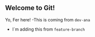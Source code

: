 ## Welcome to Git!

Yo, Fer here!
-This is coming from `dev-ana`
- I´m adding this from `feature-branch`